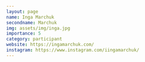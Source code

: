 ```yaml
---
layout: page
name: Inga Marchuk
secondname: Marchuk
img: assets/img/inga.jpg
importance: 5
category: participant
website: https://ingamarchuk.com/
instagram: https://www.instagram.com/iingamarchuk/
---
```

